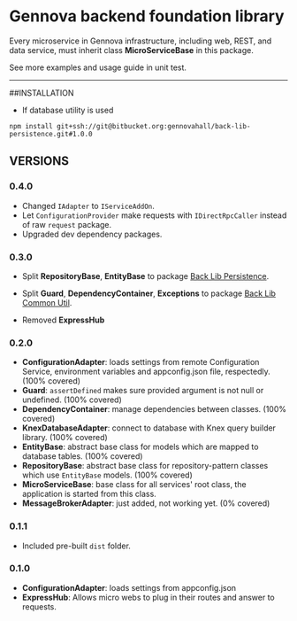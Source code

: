 # Gennova backend foundation library

Every microservice in Gennova infrastructure, including web, REST, and data service, must inherit class **MicroServiceBase** in this package.

See more examples and usage guide in unit test.

---
##INSTALLATION

- If database utility is used

`npm install git+ssh://git@bitbucket.org:gennovahall/back-lib-persistence.git#1.0.0`

## VERSIONS
### 0.4.0
- Changed `IAdapter` to `IServiceAddOn`.
- Let `ConfigurationProvider` make requests with `IDirectRpcCaller` instead of raw `request` package.
- Upgraded dev dependency packages.

### 0.3.0

- Split **RepositoryBase**, **EntityBase** to package [Back Lib Persistence](https://bitbucket.org/gennovahall/back-lib-persistence).

- Split **Guard**, **DependencyContainer**, **Exceptions** to package [Back Lib Common Util](https://bitbucket.org/gennovahall/back-lib-common-util).

- Removed **ExpressHub**

### 0.2.0
- **ConfigurationAdapter**: loads settings from remote Configuration Service, environment variables and appconfig.json file, respectedly. (100% covered)
- **Guard**: `assertDefined` makes sure provided argument is not null or undefined. (100% covered)
- **DependencyContainer**: manage dependencies between classes. (100% covered)
- **KnexDatabaseAdapter**: connect to database with Knex query builder library. (100% covered)
- **EntityBase**: abstract base class for models which are mapped to database tables. (100% covered)
- **RepositoryBase**: abstract base class for repository-pattern classes which use `EntityBase` models. (100% covered)
- **MicroServiceBase**: base class for all services' root class, the application is started from this class.
- **MessageBrokerAdapter**: just added, not working yet. (0% covered)

### 0.1.1
- Included pre-built `dist` folder.

### 0.1.0
- **ConfigurationAdapter**: loads settings from appconfig.json
- **ExpressHub**: Allows micro webs to plug in their routes and answer to requests.